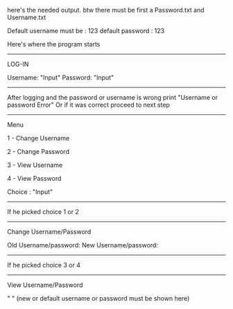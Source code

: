 
here's the needed output.
btw there must be first a Password.txt and Username.txt

Default username must be : 123
default password : 123

Here's where the program starts

------------------------

LOG-IN


Username: "Input"
Password: "Input"

------------------------



After logging and the password or username is wrong print
"Username or password Error"
Or if it was correct proceed to next step





------------------------

Menu

1 - Change Username

2 - Change Password

3 - View Username

4 - View Password

Choice : "Input"


------------------------

If he picked choice 1 or 2


------------------------

Change Username/Password

Old Username/password:
New Username/password:


------------------------

If he picked choice 3 or 4

------------------------

View Username/Password

" " (new or default username or password must be shown here)

